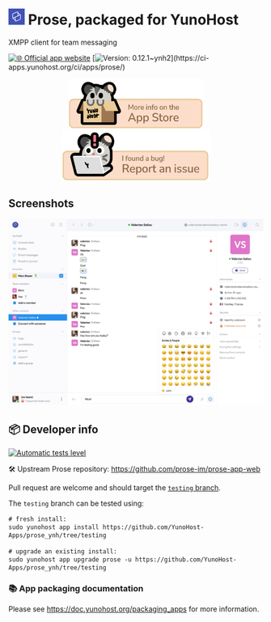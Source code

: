 <!--
N.B.: This README was automatically generated by <https://github.com/YunoHost/apps_tools/blob/main/readme_generator>
It shall NOT be edited by hand.
-->

<h1>
  <img src="https://raw.githubusercontent.com/YunoHost/apps/main/logos/prose.png" width="32px" alt="Logo of Prose">
  Prose, packaged for YunoHost
</h1>

XMPP client for team messaging

[![🌐 Official app website](https://img.shields.io/badge/Official_app_website-darkgreen?style=for-the-badge)](https://prose.org/)
[![Version: 0.12.1~ynh2](https://img.shields.io/badge/Version-0.12.1~ynh2-rgb(18,138,11)?style=for-the-badge)](https://ci-apps.yunohost.org/ci/apps/prose/)

<div align="center">
<a href="https://apps.yunohost.org/app/prose"><img height="100px" src="https://github.com/YunoHost/yunohost-artwork/raw/refs/heads/main/badges/neopossum-badges/badge_more_info_on_the_appstore.svg"/></a>
<a href="https://github.com/YunoHost-Apps/prose_ynh/issues"><img height="100px" src="https://github.com/YunoHost/yunohost-artwork/raw/refs/heads/main/badges/neopossum-badges/badge_report_an_issue.svg"/></a>
</div>


## Screenshots
![Screenshot of Prose](./doc/screenshots/screenshot.jpg)

## 📦 Developer info

[![Automatic tests level](https://apps.yunohost.org/badge/cilevel/prose)](https://ci-apps.yunohost.org/ci/apps/prose/)

🛠️ Upstream Prose repository: <https://github.com/prose-im/prose-app-web>

Pull request are welcome and should target the [`testing` branch](https://github.com/YunoHost-Apps/prose_ynh/tree/testing).

The `testing` branch can be tested using:
```
# fresh install:
sudo yunohost app install https://github.com/YunoHost-Apps/prose_ynh/tree/testing

# upgrade an existing install:
sudo yunohost app upgrade prose -u https://github.com/YunoHost-Apps/prose_ynh/tree/testing
```

### 📚 App packaging documentation

Please see <https://doc.yunohost.org/packaging_apps> for more information.